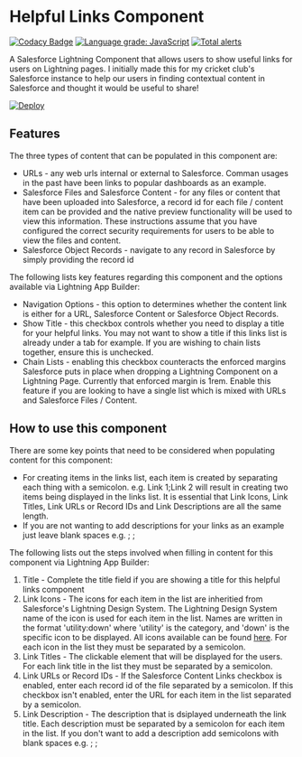# Helpful Links Component

[![Codacy Badge](https://api.codacy.com/project/badge/Grade/92e2923287564584bd216d591d10440e)](https://www.codacy.com/app/Clint-Chester/Helpful-Links-Component?utm_source=github.com&amp;utm_medium=referral&amp;utm_content=Clint-Chester/helpful-links-component&amp;utm_campaign=Badge_Grade)
[![Language grade: JavaScript](https://img.shields.io/lgtm/grade/javascript/g/Clint-Chester/helpful-links-component.svg?logo=lgtm&logoWidth=18)](https://lgtm.com/projects/g/Clint-Chester/helpful-links-component/context:javascript)
[![Total alerts](https://img.shields.io/lgtm/alerts/g/Clint-Chester/helpful-links-component.svg?logo=lgtm&logoWidth=18)](https://lgtm.com/projects/g/Clint-Chester/helpful-links-component/alerts/)

A Salesforce Lightning Component that allows users to show useful links for users on Lightning pages. I initially made this for my cricket club's Salesforce instance to help our users in finding contextual content in Salesforce and thought it would be useful to share!

[![Deploy](https://deploy-to-sfdx.com/dist/assets/images/DeployToSFDX.svg)](https://deploy-to-sfdx.com)

<h2>Features</h2>
The three types of content that can be populated in this component are:
<ul>
  <li>URLs - any web urls internal or external to Salesforce. Comman usages in the past have been links to popular dashboards as an example.</li>
  <li>Salesforce Files and Salesforce Content - for any files or content that have been uploaded into Salesforce, a record id for each file / content item can be provided and the native preview functionality will be used to view this information. These instructions assume that you have configured the correct security requirements for users to be able to view the files and content.</li>
  <li>Salesforce Object Records - navigate to any record in Salesforce by simply providing the record id</li>
</ul>
<p>The following lists key features regarding this component and the options available via Lightning App Builder:</p>
<ul>
  <li>Navigation Options - this option to determines whether the content link is either for a URL, Salesforce Content or Salesforce Object Records.</li>
  <li>Show Title - this checkbox controls whether you need to display a title for your helpful links. You may not want to show a title if this links list is already under a tab for example. If you are wishing to chain lists together, ensure this is unchecked.</li>
  <li>Chain Lists - enabling this checkbox counteracts the enforced margins Salesforce puts in place when dropping a Lightning Component on a Lightning Page. Currently that enforced margin is 1rem. Enable this feature if you are looking to have a single list which is mixed with URLs and Salesforce Files / Content.</li>
</ul>
<h2>How to use this component</h2>
<p>There are some key points that need to be considered when populating content for this component:</p>
<ul>
  <li>For creating items in the links list, each item is created by separating each thing with a semicolon. e.g. Link 1;Link 2 will result in creating two items being displayed in the links list. It is essential that Link Icons, Link Titles, Link URLs or Record IDs and Link Descriptions are all the same length.</li>
  <li>If you are not wanting to add descriptions for your links as an example just leave blank spaces e.g. ; ;</li>
</ul>
<p>The following lists out the steps involved when filling in content for this component via Lightning App Builder:</p>
<ol>
  <li>Title - Complete the title field if you are showing a title for this helpful links component</li>
  <li>Link Icons - The icons for each item in the list are inheritied from Salesforce's Lightning Design System. The Lightning Design System name of the icon is used for each item in the list. Names are written in the format 'utility:down' where 'utility' is the category, and 'down' is the specific icon to be displayed. All icons available can be found <a href="https://lightningdesignsystem.com/icons/" target="_blank">here</a>. For each icon in the list they must be separated by a semicolon.</li>
  <li>Link Titles - The clickable element that will be displayed for the users. For each link title in the list they must be separated by a semicolon.</li>
  <li>Link URLs or Record IDs - If the Salesforce Content Links checkbox is enabled, enter each record id of the file separated by a semicolon. If this checkbox isn't enabled, enter the URL for each item in the list separated by a semicolon.</li>
  <li>Link Description - The description that is dsiplayed underneath the link title. Each description must be separated by a semicolon for each item in the list. If you don't want to add a description add semicolons with blank spaces e.g. ; ;</li>
</ol>
